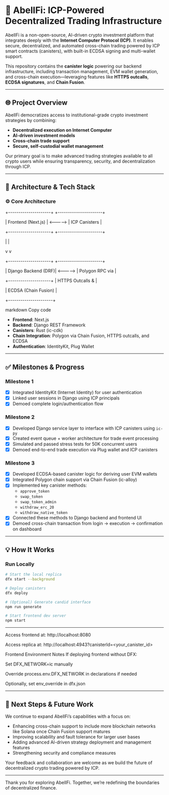 # 🔗 AbellFi: ICP-Powered Decentralized Trading Infrastructure

AbellFi is a non-open-source, AI-driven crypto investment platform that integrates deeply with the **Internet Computer Protocol (ICP)**. It enables secure, decentralized, and automated cross-chain trading powered by ICP smart contracts (canisters), with built-in ECDSA signing and multi-wallet support.

This repository contains the **canister logic** powering our backend infrastructure, including transaction management, EVM wallet generation, and cross-chain execution—leveraging features like **HTTPS outcalls**, **ECDSA signatures**, and **Chain Fusion**.

---

## 🌐 Project Overview

AbellFi democratizes access to institutional-grade crypto investment strategies by combining:

- **Decentralized execution on Internet Computer**
- **AI-driven investment models**
- **Cross-chain trade support**
- **Secure, self-custodial wallet management**

Our primary goal is to make advanced trading strategies available to all crypto users while ensuring transparency, security, and decentralization through ICP.

---

## 📐 Architecture & Tech Stack

### ⚙️ Core Architecture

+---------------------+ +----------------------+

| Frontend (Next.js) | <-----> | ICP Canisters |

+---------------------+ +----------------------+

| |

v v

+---------------------+ +----------------------+

| Django Backend (DRF)| <-----> | Polygon RPC via |

+---------------------+ | HTTPS Outcalls & |

| ECDSA (Chain Fusion) |

+----------------------+

markdown
Copy code

- **Frontend**: Next.js  
- **Backend**: Django REST Framework  
- **Canisters**: Rust (ic-cdk)  
- **Chain Integration**: Polygon via Chain Fusion, HTTPS outcalls, and ECDSA  
- **Authentication**: IdentityKit, Plug Wallet  

---

## ✅ Milestones & Progress

### Milestone 1

- [x] Integrated IdentityKit (Internet Identity) for user authentication  
- [x] Linked user sessions in Django using ICP principals  
- [x] Demoed complete login/authentication flow  

### Milestone 2

- [x] Developed Django service layer to interface with ICP canisters using `ic-py`  
- [x] Created event queue + worker architecture for trade event processing  
- [x] Simulated and passed stress tests for 50K concurrent users  
- [x] Demoed end-to-end trade execution via Plug wallet and ICP canisters  

### Milestone 3

- [x] Developed ECDSA-based canister logic for deriving user EVM wallets  
- [x] Integrated Polygon chain support via Chain Fusion (ic-alloy)  
- [x] Implemented key canister methods:  
  - `approve_token`  
  - `swap_token`  
  - `swap_token_admin`  
  - `withdraw_erc_20`  
  - `withdraw_native_token`  
- [x] Connected these methods to Django backend and frontend UI  
- [x] Demoed cross-chain transaction from login → execution → confirmation on dashboard  

---

## 💡 How It Works

### Run Locally

```bash
# Start the local replica
dfx start --background

# Deploy canisters
dfx deploy

# (Optional) Generate candid interface
npm run generate

# Start frontend dev server
npm start

```
---
Access frontend at: http://localhost:8080

Access replica at: http://localhost:4943?canisterId=<your_canister_id>

Frontend Environment Notes
If deploying frontend without DFX:

Set DFX_NETWORK=ic manually

Override process.env.DFX_NETWORK in declarations if needed

Optionally, set env_override in dfx.json

---

## 🚀 Next Steps & Future Work

We continue to expand AbellFi’s capabilities with a focus on:

- Enhancing cross-chain support to include more blockchain networks like Solana once Chain Fusion support matures  
- Improving scalability and fault tolerance for larger user bases  
- Adding advanced AI-driven strategy deployment and management features  
- Strengthening security and compliance measures  

Your feedback and collaboration are welcome as we build the future of decentralized crypto trading powered by ICP.

---

Thank you for exploring AbellFi. Together, we’re redefining the boundaries of decentralized finance.
